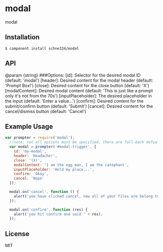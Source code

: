 
# modal

  modal

## Installation

    $ component install schne324/modal

## API
  @param {string} ###Options:
   	[id]: Selector for the desired modal ID (default: 'modal')
   	[header]: Desired content for the modal header (default: 'Prompt Box!')
   	[close]: Desired content for the close button (default: 'X')
   	[modalContent]: Desired modal content (default: 'This is just like a prompt only it\'s not from the 70s')
   	[inputPlaceholder]: The desired placeholder in the input (default: 'Enter a value...')
   	[confirm]: Desired content for the submit/confirm button (default: 'Submit')
   	[cancel]: Desired content for the cancel/dismiss button (default: 'Cancel')

## Example Usage
```javascript
var prompter = require('modal');
  //note: not all options must be specified, there are fall-back defualts
  var modal = prompter('#modal-trigger', {
    id: 'my-modal',
    header: 'Headache!',
    close: '(X)',
    modalContent: 'I am the egg man, I am the catephant',
    inputPlaceholder: 'Hold my place...',
    confirm: 'Okay',
    cancel: 'Nope'
  });

  modal.on('cancel', function () {
    alert('you have clicked cancel, now all of your files are belong to us!');
  });

  modal.on('confirm', function (res) {
    alert('you hit confirm and said ' + res);
  });

```

## License

  MIT
